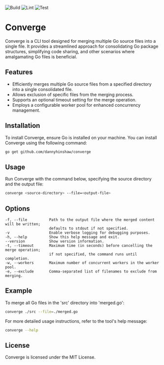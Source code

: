 ![Build](https://github.com/dannyhinshaw/converge/actions/workflows/build.yaml/badge.svg)
![Lint](https://github.com/dannyhinshaw/converge/actions/workflows/lint.yaml/badge.svg)
![Test](https://github.com/dannyhinshaw/converge/actions/workflows/test.yaml/badge.svg)

# Converge

Converge is a CLI tool designed for merging multiple Go source files into a single file. It provides a streamlined approach for consolidating Go package structures, simplifying code sharing, and other scenarios where amalgamating Go files is beneficial.

## Features

- Efficiently merges multiple Go source files from a specified directory into a single consolidated file.
- Allows exclusion of specific files from the merging process.
- Supports an optional timeout setting for the merge operation.
- Employs a configurable worker pool for enhanced concurrency management.

## Installation

To install Converge, ensure Go is installed on your machine. You can install Converge using the following command:

```bash
go get github.com/dannyhinshaw/converge
```

## Usage

Run Converge with the command below, specifying the source directory and the output file:

```bash
converge <source-directory> --file=<output-file>
```

## Options

    -f, --file  		Path to the output file where the merged content will be written;
                        defaults to stdout if not specified.
    -v               	Enable verbose logging for debugging purposes.
    -h, --help       	Show this help message and exit.
    --version     	    Show version information.
    -t, --timeout       Maximum time (in seconds) before cancelling the merge operation;
                        if not specified, the command runs until completion.
    -w, --workers       Maximum number of concurrent workers in the worker pool.
    -e, --exclude    	Comma-separated list of filenames to exclude from merging.

## Example

To merge all Go files in the 'src' directory into 'merged.go':

```bash
converge ./src --file=./merged.go
```

For more detailed usage instructions, refer to the tool's help message:

```bash
converge --help
```

## License

Converge is licensed under the MIT License.